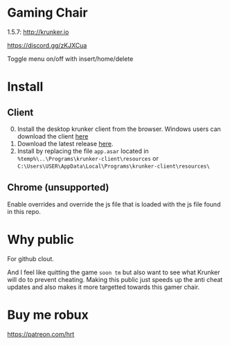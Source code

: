 # Gaming Chair
1.5.7: http://krunker.io

https://discord.gg/zKJXCua

Toggle menu on/off with insert/home/delete

# Install

## Client
0. Install the desktop krunker client from the browser. Windows users can download the client [here](https://client.krunker.io/setup.exe)
1. Download the latest release [here](https://github.com/hrt/GamingChair/releases/download/1.1/app.asar).
2. Install by replacing the file ```app.asar``` located in ```%temp%\..\Programs\krunker-client\resources``` or ```C:\Users\USER\AppData\Local\Programs\krunker-client\resources\```

## Chrome (unsupported)
Enable overrides and override the js file that is loaded with the js file found in this repo.


# Why public
For github clout.

And I feel like quitting the game ```soon tm``` but also want to see what Krunker will do to prevent cheating. Making this public just speeds up the anti cheat updates and also makes it more targetted towards this gamer chair.

# Buy me robux
https://patreon.com/hrt
